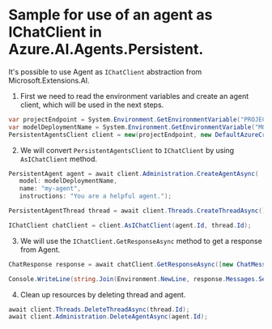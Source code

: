 # Sample for use of an agent as IChatClient in Azure.AI.Agents.Persistent.

It's possible to use Agent as `IChatClient` abstraction from Microsoft.Extensions.AI.
1. First we need to read the environment variables and create an agent client, which will be used in the next steps.

```C# Snippet:PersistentAgentsAsIChatClient_CreateClient
var projectEndpoint = System.Environment.GetEnvironmentVariable("PROJECT_ENDPOINT");
var modelDeploymentName = System.Environment.GetEnvironmentVariable("MODEL_DEPLOYMENT_NAME");
PersistentAgentsClient client = new(projectEndpoint, new DefaultAzureCredential());
```

2. We will convert `PersistentAgentsClient` to `IChatClient` by using `AsIChatClient` method.

```C# Snippet:PersistentAgentsAsIChatClient_CreateAgentAsIChatClient
PersistentAgent agent = await client.Administration.CreateAgentAsync(
   model: modelDeploymentName,
   name: "my-agent",
   instructions: "You are a helpful agent.");

PersistentAgentThread thread = await client.Threads.CreateThreadAsync();

IChatClient chatClient = client.AsIChatClient(agent.Id, thread.Id);
```

3. We will use the `IChatClient.GetResponseAsync` method to get a response from Agent.

```C# Snippet:PersistentAgentsAsIChatClient_GetResponseAsync
ChatResponse response = await chatClient.GetResponseAsync([new ChatMessage(ChatRole.User, [new TextContent("Hello, tell me a joke")])]);

Console.WriteLine(string.Join(Environment.NewLine, response.Messages.Select(c => c.Text)));
```

4. Clean up resources by deleting thread and agent.

```C# Snippet:PersistentAgentsAsIChatClient_Cleanup
await client.Threads.DeleteThreadAsync(thread.Id);
await client.Administration.DeleteAgentAsync(agent.Id);
```
